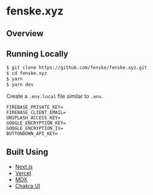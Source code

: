 # fenske.xyz

## Overview

## Running Locally

```bash
$ git clone https://github.com/fenske/fenske.xyz.git
$ cd fenske.xyz
$ yarn
$ yarn dev
```

Create a `.env.local` file similar to `.env`.

```
FIREBASE_PRIVATE_KEY=
FIREBASE_CLIENT_EMAIL=
UNSPLASH_ACCESS_KEY=
GOOGLE_ENCRYPTION_KEY=
GOOGLE_ENCRYPTION_IV=
BUTTONDOWN_API_KEY=
```

## Built Using

- [Next.js](https://nextjs.org/)
- [Vercel](https://vercel.com)
- [MDX](https://github.com/mdx-js/mdx)
- [Chakra UI](https://chakra-ui.com/)
